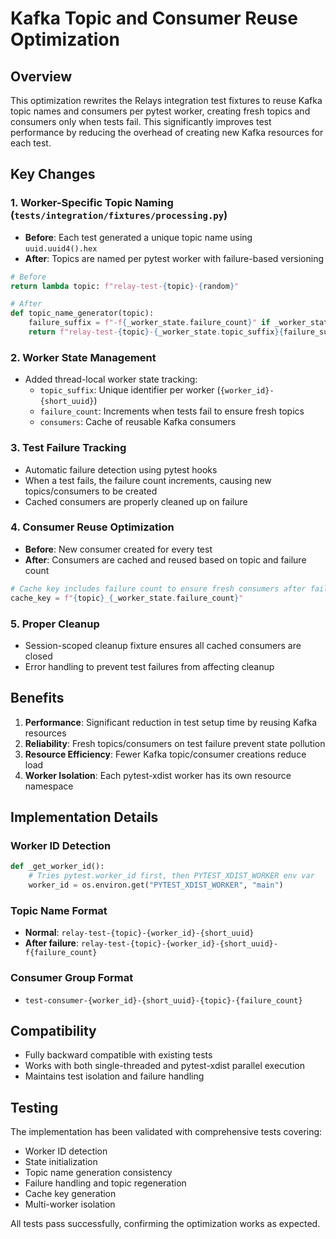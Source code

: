 # Kafka Topic and Consumer Reuse Optimization

## Overview

This optimization rewrites the Relays integration test fixtures to reuse Kafka topic names and consumers per pytest worker, creating fresh topics and consumers only when tests fail. This significantly improves test performance by reducing the overhead of creating new Kafka resources for each test.

## Key Changes

### 1. Worker-Specific Topic Naming (`tests/integration/fixtures/processing.py`)

- **Before**: Each test generated a unique topic name using `uuid.uuid4().hex`
- **After**: Topics are named per pytest worker with failure-based versioning

```python
# Before
return lambda topic: f"relay-test-{topic}-{random}"

# After  
def topic_name_generator(topic):
    failure_suffix = f"-f{_worker_state.failure_count}" if _worker_state.failure_count > 0 else ""
    return f"relay-test-{topic}-{_worker_state.topic_suffix}{failure_suffix}"
```

### 2. Worker State Management

- Added thread-local worker state tracking:
  - `topic_suffix`: Unique identifier per worker (`{worker_id}-{short_uuid}`)
  - `failure_count`: Increments when tests fail to ensure fresh topics
  - `consumers`: Cache of reusable Kafka consumers

### 3. Test Failure Tracking

- Automatic failure detection using pytest hooks
- When a test fails, the failure count increments, causing new topics/consumers to be created
- Cached consumers are properly cleaned up on failure

### 4. Consumer Reuse Optimization

- **Before**: New consumer created for every test
- **After**: Consumers are cached and reused based on topic and failure count

```python
# Cache key includes failure count to ensure fresh consumers after failures
cache_key = f"{topic}_{_worker_state.failure_count}"
```

### 5. Proper Cleanup

- Session-scoped cleanup fixture ensures all cached consumers are closed
- Error handling to prevent test failures from affecting cleanup

## Benefits

1. **Performance**: Significant reduction in test setup time by reusing Kafka resources
2. **Reliability**: Fresh topics/consumers on test failure prevent state pollution
3. **Resource Efficiency**: Fewer Kafka topic/consumer creations reduce load
4. **Worker Isolation**: Each pytest-xdist worker has its own resource namespace

## Implementation Details

### Worker ID Detection
```python
def _get_worker_id():
    # Tries pytest.worker_id first, then PYTEST_XDIST_WORKER env var
    worker_id = os.environ.get("PYTEST_XDIST_WORKER", "main")
```

### Topic Name Format
- **Normal**: `relay-test-{topic}-{worker_id}-{short_uuid}`
- **After failure**: `relay-test-{topic}-{worker_id}-{short_uuid}-f{failure_count}`

### Consumer Group Format
- `test-consumer-{worker_id}-{short_uuid}-{topic}-{failure_count}`

## Compatibility

- Fully backward compatible with existing tests
- Works with both single-threaded and pytest-xdist parallel execution
- Maintains test isolation and failure handling

## Testing

The implementation has been validated with comprehensive tests covering:
- Worker ID detection
- State initialization
- Topic name generation consistency
- Failure handling and topic regeneration
- Cache key generation
- Multi-worker isolation

All tests pass successfully, confirming the optimization works as expected.